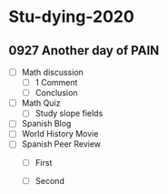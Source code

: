 # Stu-dying-2020

## 0927 Another day of PAIN

- [ ] Math discussion 
  - [ ] 1 Comment
  - [ ] Conclusion
- [ ] Math Quiz
  - [ ] Study slope fields
- [ ] Spanish Blog
- [ ] World History Movie
- [ ] Spanish Peer Review
  - [ ] First
  - [ ] Second

